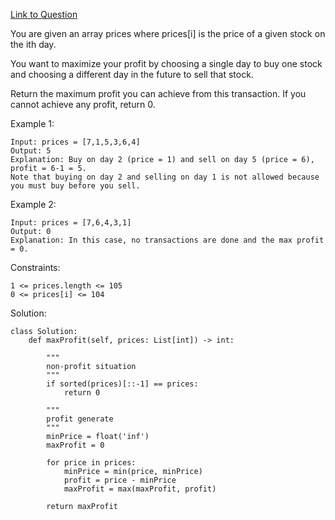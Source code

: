 [Link to Question](https://leetcode.com/explore/interview/card/top-interview-questions-easy/97/dynamic-programming/572/)



You are given an array prices where prices[i] is the price of a given stock on the ith day.

You want to maximize your profit by choosing a single day to buy one stock and choosing a different day in the future to sell that stock.

Return the maximum profit you can achieve from this transaction. If you cannot achieve any profit, return 0.

 

Example 1:
```
Input: prices = [7,1,5,3,6,4]
Output: 5
Explanation: Buy on day 2 (price = 1) and sell on day 5 (price = 6), profit = 6-1 = 5.
Note that buying on day 2 and selling on day 1 is not allowed because you must buy before you sell.
```
Example 2:
```
Input: prices = [7,6,4,3,1]
Output: 0
Explanation: In this case, no transactions are done and the max profit = 0.
 ```

Constraints:
```
1 <= prices.length <= 105
0 <= prices[i] <= 104
```

Solution:
```
class Solution:
    def maxProfit(self, prices: List[int]) -> int:
        
        """
        non-profit situation
        """
        if sorted(prices)[::-1] == prices:
            return 0
        
        """
        profit generate
        """
        minPrice = float('inf')
        maxProfit = 0
        
        for price in prices:
            minPrice = min(price, minPrice)
            profit = price - minPrice
            maxProfit = max(maxProfit, profit)
        
        return maxProfit
        
```